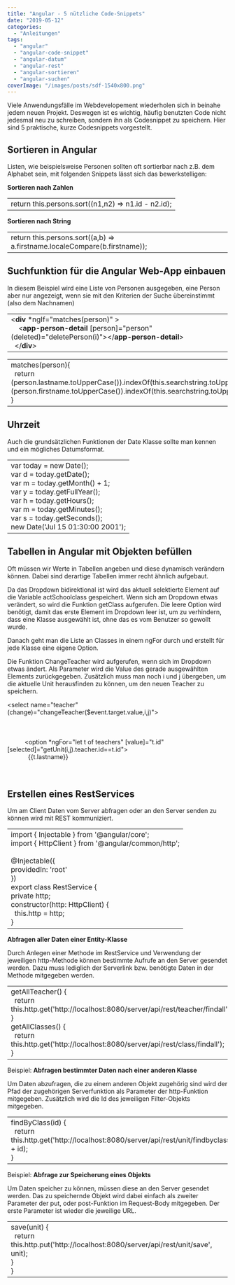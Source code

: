 ```yaml
---
title: "Angular - 5 nützliche Code-Snippets"
date: "2019-05-12"
categories: 
  - "Anleitungen"
tags: 
  - "angular"
  - "angular-code-snippet"
  - "angular-datum"
  - "angular-rest"
  - "angular-sortieren"
  - "angular-suchen"
coverImage: "/images/posts/sdf-1540x800.png"
---
```


Viele Anwendungsfälle im Webdevelopement wiederholen sich in beinahe jedem neuen Projekt. Deswegen ist es wichtig, häufig benutzten Code nicht jedesmal neu zu schreiben, sondern ihn als Codesnippet zu speichern. Hier sind 5 praktische, kurze Codesnippets vorgestellt.

## Sortieren in Angular

Listen, wie beispielsweise Personen sollten oft sortierbar nach z.B. dem Alphabet sein, mit folgenden Snippets lässt sich das bewerkstelligen:

**Sortieren nach Zahlen**

<table><tbody><tr><td>return this.persons.sort((n1,n2) =&gt; n1.id - n2.id);</td></tr></tbody></table>

**Sortieren nach String**

<table><tbody><tr><td>return this.persons.sort((a,b) =&gt; a.firstname.localeCompare(b.firstname));</td></tr></tbody></table>

## Suchfunktion für die Angular Web-App einbauen

In diesem Beispiel wird eine Liste von Personen ausgegeben, eine Person aber nur angezeigt, wenn sie mit den Kriterien der Suche übereinstimmt (also dem Nachnamen)

<table><tbody><tr><td>&lt;<strong>div</strong> *ngIf="matches(person)" &gt;<br>&nbsp;&nbsp;&nbsp;&nbsp;&lt;<strong>app-person-detail</strong> [person]="person" (deleted)="deletePerson(i)"&gt;&lt;/<strong>app-person-detail</strong>&gt;<br>&nbsp;&nbsp;&lt;/<strong>div</strong>&gt;</td></tr></tbody></table>

<table><tbody><tr><td>matches(person){<br>&nbsp;&nbsp;return (person.lastname.toUpperCase()).indexOf(this.searchstring.toUpperCase())==0||(person.firstname.toUpperCase()).indexOf(this.searchstring.toUpperCase())==0;<br>}</td></tr></tbody></table>

## Uhrzeit

Auch die grundsätzlichen Funktionen der Date Klasse sollte man kennen und ein mögliches Datumsformat.

<table><tbody><tr><td>var today = new Date();<br>var d = today.getDate();<br>var m = today.getMonth() + 1;<br>var y = today.getFullYear();<br>var h = today.getHours();<br>var m = today.getMinutes();<br>var s = today.getSeconds();<br>new Date('Jul 15 01:30:00 2001');</td></tr></tbody></table>

## Tabellen in Angular mit Objekten befüllen

Oft müssen wir Werte in Tabellen angeben und diese dynamisch verändern können. Dabei sind derartige Tabellen immer recht ähnlich aufgebaut.

Da das Dropdown bidirektional ist wird das aktuell selektierte Element auf die Variable actSchoolclass gespeichert. Wenn sich am Dropdown etwas verändert, so wird die Funktion getClass aufgerufen. Die leere Option wird benötigt, damit das erste Element im Dropdown leer ist, um zu verhindern, dass eine Klasse ausgewählt ist, ohne das es vom Benutzer so gewollt wurde.

Danach geht man die Liste an Classes in einem ngFor durch und erstellt für jede Klasse eine eigene Option.

Die Funktion ChangeTeacher wird aufgerufen, wenn sich im Dropdown etwas ändert. Als Parameter wird die Value des gerade ausgewählten Elements zurückgegeben. Zusätzlich muss man noch i und j übergeben, um die aktuelle Unit herausfinden zu können, um den neuen Teacher zu speichern.  

<select name="teacher" (change)="changeTeacher($event.target.value,i,j)">  
          <option></option>  
          <option \*ngFor="let t of teachers" \[value\]="t.id" \[selected\]="getUnit(i,j).teacher.id==t.id">  
            {{t.lastname}}  
          </option>  
        </select>

## **Erstellen eines RestServices**

Um am Client Daten vom Server abfragen oder an den Server senden zu können wird mit REST kommuniziert.  

<table><tbody><tr><td>import { Injectable } from '@angular/core';<br>import { HttpClient } from '@angular/common/http';<br><br>@Injectable({<br>providedIn: 'root'<br>})<br>export class RestService {<br>private http;<br>constructor(http: HttpClient) {<br>&nbsp;&nbsp;this.http = http;<br>}</td></tr></tbody></table>

**Abfragen aller Daten einer Entity-Klasse**

Durch Anlegen einer Methode im RestService und Verwendung der jeweiligen http-Methode können bestimmte Aufrufe an den Server gesendet werden. Dazu muss lediglich der Serverlink bzw. benötigte Daten in der Methode mitgegeben werden.

<table><tbody><tr><td>getAllTeacher() {<br>&nbsp;&nbsp;return this.http.get('http://localhost:8080/server/api/rest/teacher/findall');<br>}<br>getAllClasses() {<br>&nbsp;&nbsp;return this.http.get('http://localhost:8080/server/api/rest/class/findall');<br>}</td></tr></tbody></table>

Beispiel: **Abfragen bestimmter Daten nach einer anderen Klasse**

Um Daten abzufragen, die zu einem anderen Objekt zugehörig sind wird der Pfad der zugehörigen Serverfunktion als Parameter der http-Funktion mitgegeben. Zusätzlich wird die Id des jeweiligen Filter-Objekts mitgegeben.

<table><tbody><tr><td>findByClass(id) {<br>&nbsp;&nbsp;return this.http.get('http://localhost:8080/server/api/rest/unit/findbyclass/' + id);<br>}</td></tr></tbody></table>

Beispiel: **Abfrage zur Speicherung eines Objekts**

Um Daten speicher zu können, müssen diese an den Server gesendet werden. Das zu speichernde Objekt wird dabei einfach als zweiter Parameter der put, oder post-Funktion im Request-Body mitgegeben. Der erste Parameter ist wieder die jeweilige URL.

<table><tbody><tr><td>save(unit) {<br>&nbsp;&nbsp;return this.http.put('http://localhost:8080/server/api/rest/unit/save', unit);<br>}<br>}</td></tr></tbody></table>
